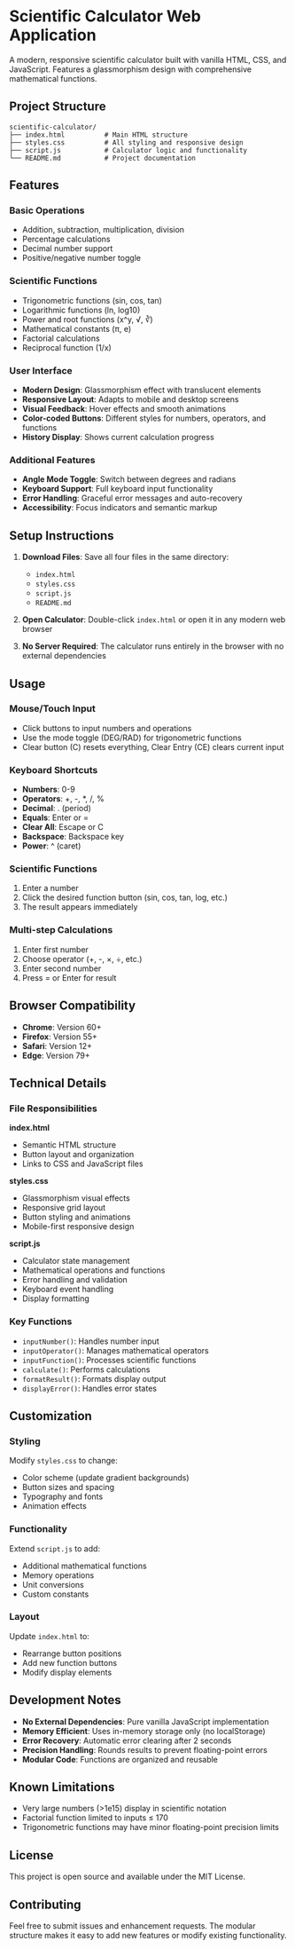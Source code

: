 # Scientific Calculator Web Application

A modern, responsive scientific calculator built with vanilla HTML, CSS, and JavaScript. Features a glassmorphism design with comprehensive mathematical functions.

## Project Structure

```
scientific-calculator/
├── index.html          # Main HTML structure
├── styles.css          # All styling and responsive design
├── script.js           # Calculator logic and functionality
└── README.md           # Project documentation
```

## Features

### Basic Operations
- Addition, subtraction, multiplication, division
- Percentage calculations
- Decimal number support
- Positive/negative number toggle

### Scientific Functions
- Trigonometric functions (sin, cos, tan)
- Logarithmic functions (ln, log10)
- Power and root functions (x^y, √, ∛)
- Mathematical constants (π, e)
- Factorial calculations
- Reciprocal function (1/x)

### User Interface
- **Modern Design**: Glassmorphism effect with translucent elements
- **Responsive Layout**: Adapts to mobile and desktop screens
- **Visual Feedback**: Hover effects and smooth animations
- **Color-coded Buttons**: Different styles for numbers, operators, and functions
- **History Display**: Shows current calculation progress

### Additional Features
- **Angle Mode Toggle**: Switch between degrees and radians
- **Keyboard Support**: Full keyboard input functionality
- **Error Handling**: Graceful error messages and auto-recovery
- **Accessibility**: Focus indicators and semantic markup

## Setup Instructions

1. **Download Files**: Save all four files in the same directory:
   - `index.html`
   - `styles.css` 
   - `script.js`
   - `README.md`

2. **Open Calculator**: Double-click `index.html` or open it in any modern web browser

3. **No Server Required**: The calculator runs entirely in the browser with no external dependencies

## Usage

### Mouse/Touch Input
- Click buttons to input numbers and operations
- Use the mode toggle (DEG/RAD) for trigonometric functions
- Clear button (C) resets everything, Clear Entry (CE) clears current input

### Keyboard Shortcuts
- **Numbers**: 0-9
- **Operators**: +, -, *, /, %
- **Decimal**: . (period)
- **Equals**: Enter or =
- **Clear All**: Escape or C
- **Backspace**: Backspace key
- **Power**: ^ (caret)

### Scientific Functions
1. Enter a number
2. Click the desired function button (sin, cos, tan, log, etc.)
3. The result appears immediately

### Multi-step Calculations
1. Enter first number
2. Choose operator (+, -, ×, ÷, etc.)
3. Enter second number
4. Press = or Enter for result

## Browser Compatibility

- **Chrome**: Version 60+
- **Firefox**: Version 55+
- **Safari**: Version 12+
- **Edge**: Version 79+

## Technical Details

### File Responsibilities

**index.html**
- Semantic HTML structure
- Button layout and organization
- Links to CSS and JavaScript files

**styles.css**
- Glassmorphism visual effects
- Responsive grid layout
- Button styling and animations
- Mobile-first responsive design

**script.js**
- Calculator state management
- Mathematical operations and functions
- Error handling and validation
- Keyboard event handling
- Display formatting

### Key Functions

- `inputNumber()`: Handles number input
- `inputOperator()`: Manages mathematical operators
- `inputFunction()`: Processes scientific functions
- `calculate()`: Performs calculations
- `formatResult()`: Formats display output
- `displayError()`: Handles error states

## Customization

### Styling
Modify `styles.css` to change:
- Color scheme (update gradient backgrounds)
- Button sizes and spacing
- Typography and fonts
- Animation effects

### Functionality
Extend `script.js` to add:
- Additional mathematical functions
- Memory operations
- Unit conversions
- Custom constants

### Layout
Update `index.html` to:
- Rearrange button positions
- Add new function buttons
- Modify display elements

## Development Notes

- **No External Dependencies**: Pure vanilla JavaScript implementation
- **Memory Efficient**: Uses in-memory storage only (no localStorage)
- **Error Recovery**: Automatic error clearing after 2 seconds
- **Precision Handling**: Rounds results to prevent floating-point errors
- **Modular Code**: Functions are organized and reusable

## Known Limitations

- Very large numbers (>1e15) display in scientific notation
- Factorial function limited to inputs ≤ 170
- Trigonometric functions may have minor floating-point precision limits

## License

This project is open source and available under the MIT License.

## Contributing

Feel free to submit issues and enhancement requests. The modular structure makes it easy to add new features or modify existing functionality.